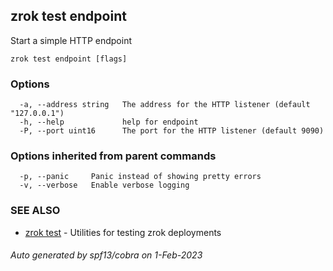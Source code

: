 ## zrok test endpoint

Start a simple HTTP endpoint

```
zrok test endpoint [flags]
```

### Options

```
  -a, --address string   The address for the HTTP listener (default "127.0.0.1")
  -h, --help             help for endpoint
  -P, --port uint16      The port for the HTTP listener (default 9090)
```

### Options inherited from parent commands

```
  -p, --panic     Panic instead of showing pretty errors
  -v, --verbose   Enable verbose logging
```

### SEE ALSO

* [zrok test](zrok_test.md)	 - Utilities for testing zrok deployments

###### Auto generated by spf13/cobra on 1-Feb-2023
